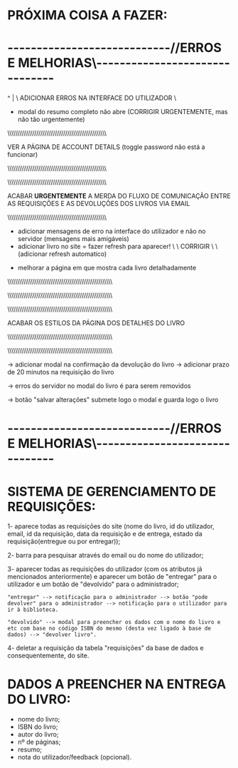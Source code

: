 # PRÓXIMA COISA A FAZER:

<!-- - verificar se já tem o livro no carrinho antes de adicionar para não haver repetições no carrinho -->
<!-- - verificar todos os erros e melhorias a fazer antes de começar a desenvolver as abas do site -->

# ----------------------------//ERROS E MELHORIAS\\-------------------------------

<!-- - Detalhes da conta passa para "detalhes_conta.php" e o arquivo é ".html"
- Inicío sessão numa conta, inicia automaticamente na outra aba na mesma conta (facilmente resolvido, apresento só e apenas numa aba) 
- login com senha errada passa para página à parte ("captar_login.php") --> 
^
|
\\ ADICIONAR ERROS NA INTERFACE DO UTILIZADOR \\
<!-- - slider não carrega a 2ª e a 3ª imagem -->
<!-- - adicionar funcionalidade das atividades feitas pelos utilizadores \\ TESTAR, CORRIGIR E ACABAR \\ -->
<!-- - verificar se já tem o livro no carrinho antes de adicionar para não haver repetições no carrinho 
- só pode ter acesso ao carrinho se tiver sessão iniciada-->
<!-- - logout passa diretamente para a página de login 
- tento entrar manualmente no "index.php", redireciona para o "index_user.php" 
- ao clicar para ver o resumo todo no modal, vai parar a um caminho estanho desconhecido 
- carrinho sem sessão iniciada ainda tem as palavras "registar" e "entrar" nos botões invés dos icons, tanto no user como no admin -->
<!-- - aparece uma mensagem de erro na página de carrinho sem a sessão iniciada -->
<!-- - acertar o slider -->
<!-- - acertar a ordem de aparição dos elementos na página inicial
- footer está acima dos livros -->
- modal do resumo completo não abre (CORRIGIR URGENTEMENTE, mas não tão urgentemente)
<!-- - página de registo com os icons de ver password ficam em baixo com o erro ativado. Centrar! (APENAS SE TIVER TEMPO) -->
\\\\\\\\\\\\\\\\\\\\\\\\\\\\\\\\\\\\\\\\\\\\\\\\\\\\\\\\\\\\\\\\\\\\\\\\\\\\\\\\\\\\\\\\\\\\\\\\\\\\\\

VER A PÁGINA DE ACCOUNT DETAILS (toggle password não está a funcionar) <!-- COMENTAR A PARTE DA PASSWORD -->

\\\\\\\\\\\\\\\\\\\\\\\\\\\\\\\\\\\\\\\\\\\\\\\\\\\\\\\\\\\\\\\\\\\\\\\\\\\\\\\\\\\\\\\\\\\\\\\\\\\\\\

<!-- O MESMO LIVRO NÃO PODE SER ADICIONADO A CARRINHOS DIFERENTES PORQUE SÓ HÁ UM DE QUANTIDADE DISPONÍVEL!! -->

\\\\\\\\\\\\\\\\\\\\\\\\\\\\\\\\\\\\\\\\\\\\\\\\\\\\\\\\\\\\\\\\\\\\\\\\\\\\\\\\\\\\\\\\\\\\\\\\\\\\\\

ACABAR **URGENTEMENTE** A MERDA DO FLUXO DE COMUNICAÇÃO ENTRE AS REQUISIÇÕES E AS DEVOLUÇÕES DOS LIVROS VIA EMAIL

\\\\\\\\\\\\\\\\\\\\\\\\\\\\\\\\\\\\\\\\\\\\\\\\\\\\\\\\\\\\\\\\\\\\\\\\\\\\\\\\\\\\\\\\\\\\\\\\\\\\\\
<!-- - utilizador sem sessão iniciada tem de ter uma mensagem no carrinho ("Inicie sessão para ver o seu carrinho") -->
<!-- - "index.php" sem sessão iniciada ainda está com a palavra "registar" invés do icon -->
<!-- - "index.php" -> carrinho -> home -> "index_user.php"! \\ \\ CORRIGIR \\ \\  -->
- adicionar mensagens de erro na interface do utilizador e não no servidor (mensagens mais amigáveis)
- adicionar livro no site = fazer refresh para aparecer! \\ \\ CORRIGIR \\ \\ (adicionar refresh automatico)
<!-- - criar sidebar para o carrinho, para quando passar o mouse por cima, aparecer um sidebar do lado direito da tela com os livros que estão no carrinho -->
- melhorar a página em que mostra cada livro detalhadamente

\\\\\\\\\\\\\\\\\\\\\\\\\\\\\\\\\\\\\\\\\\\\\\\\\\\\\\\\\\\\\\\\\\\\\\\\\\\\\\\\\\\\\\\\\\\\\\\\\\\\\\\\\\\\

<!-- ## O BOTÃO "REMOVER LIVRO" NÃO ESTÁ A REMOVER DA BASE DE DADOS! CORRIGE ISSO AGORA!!!!!! -->

\\\\\\\\\\\\\\\\\\\\\\\\\\\\\\\\\\\\\\\\\\\\\\\\\\\\\\\\\\\\\\\\\\\\\\\\\\\\\\\\\\\\\\\\\\\\\\\\\\\\\\\\\\\\

\\\\\\\\\\\\\\\\\\\\\\\\\\\\\\\\\\\\\\\\\\\\\\\\\\\\\\\\\\\\\\\\\\\\\\\\\\\\\\\\\\\\\\\\\\\\\\\\\\\\\\\\\\\\

ACABAR OS ESTILOS DA PÁGINA DOS DETALHES DO LIVRO 

\\\\\\\\\\\\\\\\\\\\\\\\\\\\\\\\\\\\\\\\\\\\\\\\\\\\\\\\\\\\\\\\\\\\\\\\\\\\\\\\\\\\\\\\\\\\\\\\\\\\\\\\\\\\
<!-- - "detalhes_conta.php" não tem icon do home -->
<!-- - "detalhes_conta.php" ainda está com os artigos entre "()" -->
<!-- - "detalhes_conta.php" não mostra a quantidade de artigos -->
<!-- - só pode adicionar livro ao site se estiver logado como administrador -->
<!-- - melhorar a aparência do slider -->
<!-- - botão de "adicionar ao carrinho" apenas na página de cada livro detalhadamente -->
<!-- - acertar o header com a cena da percentagem adicionada -->

\\\\\\\\\\\\\\\\\\\\\\\\\\\\\\\\\\\\\\\\\\\\\\\\\\\\\\\\\\\\\\\\\\\\\\\\\\\\\\\\\\\\\\\\\\\\\\\\\\\\\\\\\\\\

 <!-- -> adicionar livro ao carrinho passa para outra página com a mensagem de sucesso (feito) -->
 <!-- -> palavra passe errada no login passa para uma página a dizer palavra passe errada (feito) -->
 -> adicionar modal na confirmação da devolução do livro
 -> adicionar prazo de 20 minutos na requisição do livro
 <!-- -> registo sem dados nenhuns passa para "assets/php/captar_registo.php" com mensagem de erro "Query failed: SQLSTATE[23000]: Integrity constraint violation: 1048 Unknown error 1048" (feito) -->
 <!-- -> modal do resumo completo não abre quando os detalhes do livro são buscados pela API (feito) -->
 -> erros do servidor no modal do livro é para serem removidos 
 <!-- -> modal do resumo completo tem 2 botões iguais de "Salvar alterações" (feito) -->
 -> botão "salvar alterações" submete logo o modal e guarda logo o livro
 

# ----------------------------//ERROS E MELHORIAS\\-------------------------------

# SISTEMA DE GERENCIAMENTO DE REQUISIÇÕES: 

1- aparece todas as requisições do site (nome do livro, id do utilizador, email, id da requisição, data da requisição e de entrega, estado da requisição(entregue ou por entregar));

2- barra para pesquisar através do email ou do nome do utilizador;

3- aparecer todas as requisições do utilizador (com os atributos já mencionados anteriormente) e aparecer um botão de "entregar" para o utilizador e um botão de "devolvido" para o administrador;

    "entregar" --> notificação para o administrador --> botão "pode devolver" para o administrador --> notificação para o utilizador para ir à biblioteca.

    "devolvido" --> modal para preencher os dados com o nome do livro e etc com base no código ISBN do mesmo (desta vez ligado à base de dados) --> "devolver livro".

4- deletar a requisição da tabela "requisições" da base de dados e consequentemente, do site.

# DADOS A PREENCHER NA ENTREGA DO LIVRO:

- nome do livro;
- ISBN do livro;
- autor do livro;
- nº de páginas;
- resumo;
- nota do utilizador/feedback (opcional).